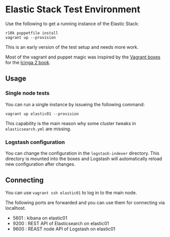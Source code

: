 # Elastic Stack Test Environment #

Use the following to get a running instance of the Elastic Stack:

    r10k puppetfile install
    vagrant up --provision

This is an early version of the test setup and needs more work. 

Most of the vagrant and puppet magic was inspired by the [Vagrant boxes](https://github.com/lbetz/vagrant-icinga-book) for the [Icinga 2 book](http://amzn.to/2edrU6F).

## Usage ##

### Single node tests ###

You can run a single instance by issueing the following command:

    vagrant up elastic01 --provision

This capability is the main reason why some cluster tweaks in `elasticsearch.yml` are missing.

### Logstash configuration ###

You can change the configuration in the `logstash-indexer` directory. This directory is mounted into the boxes and Logstash will automatically reload new configuration after changes.

## Connecting ##

You can use `vagrant ssh elastic01` to log in to the main node.

The following ports are forwarded and you can use them for connecting via localhost.

* 5601 : kibana on elastic01
* 9200 : REST API of Elasticsearch on elastic01
* 9600 : REAST node API of Logstash on elastic01
